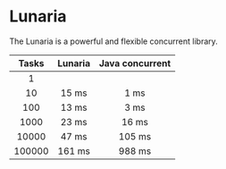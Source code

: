 # Lunaria
The Lunaria is a powerful and flexible concurrent library.

|  Tasks   | Lunaria | Java concurrent |
|:--------:|:-------:|:---------------:|
|    1     |         |                 |
|    10    |  15 ms  |      1 ms       |
|   100    |  13 ms  |      3 ms       |
|   1000   |  23 ms  |      16 ms      |
|  10000   |  47 ms  |     105 ms      |
|  100000  | 161 ms  |     988 ms      |
